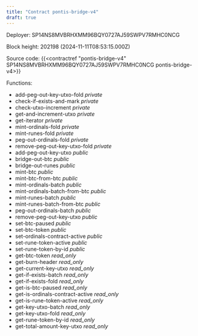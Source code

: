```yaml
---
title: "Contract pontis-bridge-v4"
draft: true
---
```

Deployer: SP14NS8MVBRHXMM96BQY0727AJ59SWPV7RMHC0NCG


 



Block height: 202198 (2024-11-11T08:53:15.000Z)

Source code: {{<contractref "pontis-bridge-v4" SP14NS8MVBRHXMM96BQY0727AJ59SWPV7RMHC0NCG pontis-bridge-v4>}}

Functions:

* add-peg-out-key-utxo-fold _private_
* check-if-exists-and-mark _private_
* check-utxo-increment _private_
* get-and-increment-utxo _private_
* get-iterator _private_
* mint-ordinals-fold _private_
* mint-runes-fold _private_
* peg-out-ordinals-fold _private_
* remove-peg-out-key-utxo-fold _private_
* add-peg-out-key-utxo _public_
* bridge-out-btc _public_
* bridge-out-runes _public_
* mint-btc _public_
* mint-btc-from-btc _public_
* mint-ordinals-batch _public_
* mint-ordinals-batch-from-btc _public_
* mint-runes-batch _public_
* mint-runes-batch-from-btc _public_
* peg-out-ordinals-batch _public_
* remove-peg-out-key-utxo _public_
* set-btc-paused _public_
* set-btc-token _public_
* set-ordinals-contract-active _public_
* set-rune-token-active _public_
* set-rune-token-by-id _public_
* get-btc-token _read_only_
* get-burn-header _read_only_
* get-current-key-utxo _read_only_
* get-if-exists-batch _read_only_
* get-if-exists-fold _read_only_
* get-is-btc-paused _read_only_
* get-is-ordinals-contract-active _read_only_
* get-is-rune-token-active _read_only_
* get-key-utxo-batch _read_only_
* get-key-utxo-fold _read_only_
* get-rune-token-by-id _read_only_
* get-total-amount-key-utxo _read_only_
